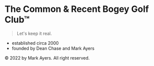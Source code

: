 # The Common &amp; Recent Bogey Golf Club&trade;

> Let's keep it real.

- established circa 2000
- founded by Dean Chase and Mark Ayers

&copy; 2022 by Mark Ayers. All right reserved.
